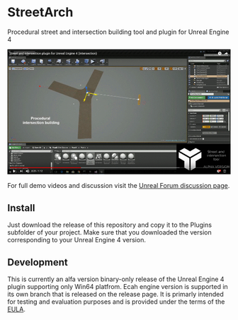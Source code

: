 # StreetArch
Procedural street and intersection building tool and plugin for Unreal Engine 4

![demo](Resources/StreetArch_demo.gif)

For full demo videos and discussion visit the [Unreal Forum discussion page](https://forums.unrealengine.com/community/community-content-tools-and-tutorials/1433781-tool-procedural-street-and-intersection-building-tool).

## Install

Just download the release of this repository and copy it to the Plugins subfolder of your project. Make sure that you downloaded the version corresponding to your Unreal Engine 4 version.

## Development

This is currently an alfa version binary-only release of the Unreal Engine 4 plugin supporting only Win64 platfrom. Ecah engine version is supported in its own branch that is released on the release page. It is primarly intended for testing and evaluation purposes and is provided under the terms of the [EULA](License.md). 
